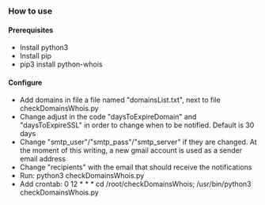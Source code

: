### How to use

#### Prerequisites
- Install python3
- Install pip
- pip3 install python-whois

#### Configure
- Add domains in file a file named "domainsList.txt", next to file checkDomainsWhois.py
- Change adjust in the code "daysToExpireDomain" and "daysToExpireSSL" in order to change when to be notified. Default is 30 days
- Change "smtp_user"/"smtp_pass"/"smtp_server" if they are changed. At the moment of this writing, a new gmail account is used as a sender email address
- Change "recipients" with the email that should receive the notifications
- Run: python3 checkDomainsWhois.py
- Add crontab: 0 12 * * * cd /root/checkDomainsWhois; /usr/bin/python3 checkDomainsWhois.py